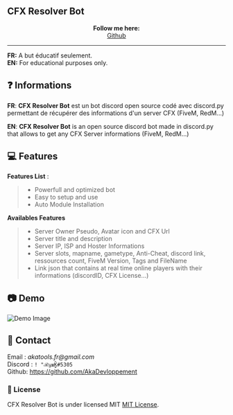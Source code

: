## CFX Resolver Bot

<p align='center'>
  <b>Follow me here:</b><br>  
  <a href="https://github.com/AkaDevloppement">Github</a> 
</p>


---

**FR:** A but éducatif seulement.    
**EN:** For educational purposes only. 


## ❓ Informations

__FR__: **CFX Resolver Bot** est un bot discord open source codé avec discord.py permettant de récupérer des informations d'un server CFX (FiveM, RedM...)

__EN__: **CFX Resolver Bot** is an open source discord bot made in discord.py that allows to get any CFX Server informations (FiveM, RedM...)

 
 
## 💻 Features

__Features List__ :
> - Powerfull and optimized bot
> - Easy to setup and use
> - Auto Module Installation

__Availables Features__
> - Server Owner Pseudo, Avatar icon and CFX Url  
> - Server title and description
> - Server IP,  ISP and Hoster Informations
> - Server slots, mapname, gametype, Anti-Cheat, discord link, ressources count, FiveM Version, Tags and FileName
> - Link json that contains at real time online players with their informations (discordID, CFX License...)




 
  
  
## 📷 Demo  
![Demo Image](https://i.imgur.com/EZI9HxX.png)  
 
   
  
  
  
##  📝 Contact  
Email : _akatools.fr@gmail.com_  
Discord : `! "ℛყ𝖚K̭̭̏#5305`  
Github: https://github.com/AkaDevloppement
  
  
  
  
  

   
    
   
  

### 📜 License
CFX Resolver Bot is under licensed MIT [MIT License](https://github.com/AkaDevloppement/CFX-Resolver-Bot/blob/main/LICENSE).
